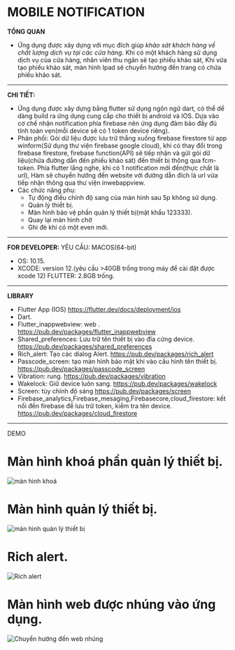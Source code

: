 # MOBILE NOTIFICATION
**TỔNG QUAN** 
- Ứng dụng được xây dựng với mục đích giúp *khảo sát khách hàng về chất lượng dịch vụ tại các cửa hàng*. Khi có một khách hàng sử dụng dịch vụ của cửa hàng, nhân viên thu ngân sẽ tạo phiếu khảo sát, Khi vừa tạo phiếu khảo sát, màn hình Ipad sẽ chuyển hướng đến trang có chứa phiếu khảo sát.
------------------
**CHI TIẾT:**
-   Ứng dụng được xây dựng bằng flutter sử dụng ngôn ngữ dart, có thể dể dàng build ra ứng dụng cung cấp cho thiết bị android và IOS. Dựa vào cơ chế nhận notification phía firebase nên ứng dụng đảm bảo đầy đủ tính toàn vẹn(mỗi device sẽ có 1 token device riêng).
-   Phân phối: Gói dữ liệu được lưu trữ thẳng xuống firebase firestore từ app winform(Sử dụng thư viện firebase google cloud), khi có thay đổi trong firebase firestore, firebase function(API) sẽ tiếp nhận và gửi gói dữ liệu(chứa đường dẫn đến phiếu khảo sát) đến thiết bị thông qua fcm-token. Phía flutter lắng nghe, khi có 1 notification mới đến(thực chất là url), Hàm sẽ chuyển hướng đến website với đường dẫn đích là url vừa tiếp nhận thông qua thư viện inwebappview.
-   Các chức năng phụ: 
    -	Tự động điều chỉnh độ sang của màn hình sau 5p không sử dụng.
    -	Quản lý thiết bị.
    -	Màn hình bảo vệ phần quản lý thiết bị(mật khẩu 123333).
    -	Quay lại màn hình chờ
    -	Ghi đè khi có một even mới.

------------------------------------------

**FOR DEVELOPER:**
YÊU CẦU:
MACOS(64-bit)
-	OS:  10.15.
-	XCODE: version 12.(yêu cầu >40GB trống trong máy để cài đặt được xcode 12)
FLUTTER: 2.8GB trống.
-------------------
**LIBRARY**
- Flutter App (IOS) https://flutter.dev/docs/deployment/ios
- Dart.
- Flutter_inappwebview: web . https://pub.dev/packages/flutter_inappwebview
- Shared_preferences: Lưu trữ tên thiết bị vào đĩa cứng device. https://pub.dev/packages/shared_preferences
- Rich_alert: Tạo các dialog Alert. https://pub.dev/packages/rich_alert
- Passcode_screen: tạo màn hình bảo mật khi vào cấu hình tên thiết bị. https://pub.dev/packages/passcode_screen
- Vibration: rung. https://pub.dev/packages/vibration
- Wakelock: Giữ device luôn sang. https://pub.dev/packages/wakelock
- Screen: tùy chỉnh độ sáng https://pub.dev/packages/screen
- Firebase_analytics,Firebase_mesaging,Firebasecore,cloud_firestore: kết nối đến firebase để lưu trữ token, kiểm tra tên device. https://pub.dev/packages/cloud_firestore

------------------------------------------

DEMO
# Màn hình khoá phần quản lý thiết bị.
![màn hình khoá](https://drive.google.com/uc?export=view&id=1cZU2HWMae6_4R_nBeWaFr24KtCBudhc8)

# Màn hình quản lý thiết bị.
![màn hình quản lý thiết bị](https://drive.google.com/uc?export=view&id=1LPSIWpJZnt24MobfxIhgsnPnMGjJ99HD)

# Rich alert.
![Rich alert](https://drive.google.com/uc?export=view&id=1GKGQnfmTSVMQINLq4u7_0NKmkCTex85m)


# Màn hình web được nhúng vào ứng dụng.
![Chuyển hướng đến web nhúng](https://drive.google.com/uc?export=view&id=1H2bNI0vnen1OMGakM-EXNb7oijPN2TKn)

